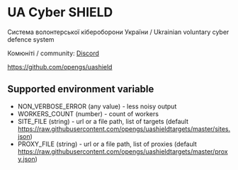 # UA Cyber SHIELD
Система волонтерської кібероборони України  / Ukrainian voluntary cyber defence system

Комюніті / community: [Discord](https://discord.gg/7BfJ9JKQ98)

https://github.com/opengs/uashield


## Supported environment variable

* NON_VERBOSE_ERROR (any value) - less noisy output
* WORKERS_COUNT (number) - count of workers
* SITE_FILE (string) - url or a file path, list of targets (default https://raw.githubusercontent.com/opengs/uashieldtargets/master/sites.json)
* PROXY_FILE (string) - url or a file path, list of proxies (default https://raw.githubusercontent.com/opengs/uashieldtargets/master/proxy.json)
